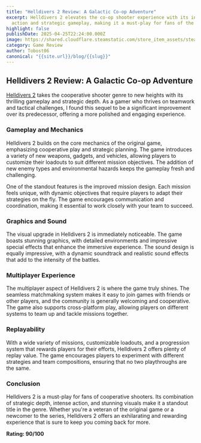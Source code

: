 ```yaml
---
title: "Helldivers 2 Review: A Galactic Co-op Adventure"
excerpt: Helldivers 2 elevates the co-op shooter experience with its intense
  action and strategic gameplay, making it a must-play for fans of the genre.
highlight: false
publishDate: 2025-04-25T22:24:00.000Z
image: https://shared.cloudflare.steamstatic.com/store_item_assets/steam/apps/553850/31dd776709795ede15d372db94dc4b0abe4e2141/library_header.jpg
category: Game Review
author: Tobost06
canonical: "{{site.url}}/blog/{{slug}}"
---
```

## Helldivers 2 Review: A Galactic Co-op Adventure

[Helldivers 2](https://store.steampowered.com/app/123456/Helldivers_2/) takes the cooperative shooter genre to new heights with its thrilling gameplay and strategic depth. As a gamer who thrives on teamwork and tactical challenges, I found this sequel to be a significant improvement over its predecessor, offering a more polished and engaging experience.

### Gameplay and Mechanics

Helldivers 2 builds on the core mechanics of the original game, emphasizing cooperative play and strategic planning. The game introduces a variety of new weapons, gadgets, and vehicles, allowing players to customize their loadouts to suit different mission objectives. The addition of new enemy types and environmental hazards keeps the gameplay fresh and challenging.

One of the standout features is the improved mission design. Each mission feels unique, with dynamic objectives that require players to adapt their strategies on the fly. The game encourages communication and coordination, making it essential to work closely with your team to succeed.

### Graphics and Sound

The visual upgrade in Helldivers 2 is immediately noticeable. The game boasts stunning graphics, with detailed environments and impressive special effects that enhance the immersive experience. The sound design is equally impressive, with a dynamic soundtrack and realistic sound effects that add to the intensity of the battles.

### Multiplayer Experience

The multiplayer aspect of Helldivers 2 is where the game truly shines. The seamless matchmaking system makes it easy to join games with friends or other players, and the community is generally welcoming and cooperative. The game also supports cross-platform play, allowing players on different systems to team up and tackle missions together.

### Replayability

With a wide variety of missions, customizable loadouts, and a progression system that rewards players for their efforts, Helldivers 2 offers plenty of replay value. The game encourages players to experiment with different strategies and team compositions, ensuring that no two playthroughs are the same.

### Conclusion

Helldivers 2 is a must-play for fans of cooperative shooters. Its combination of strategic depth, intense action, and stunning visuals make it a standout title in the genre. Whether you're a veteran of the original game or a newcomer to the series, Helldivers 2 offers an exhilarating and rewarding experience that is sure to keep you coming back for more.

**Rating: 90/100**
